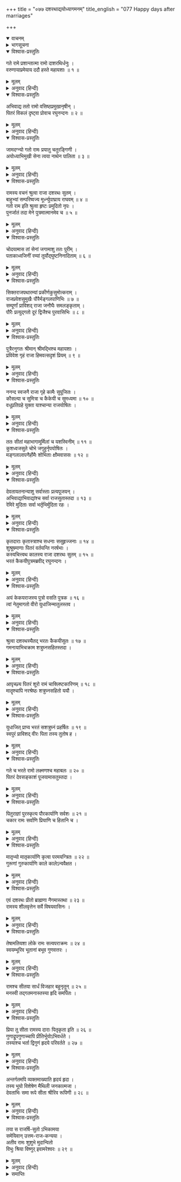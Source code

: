 +++
title = "०७७ दशरथाद्ययोध्यागमनम्"
title_english = "077 Happy days after marriages"

+++
<details open><summary>वाचनम्</summary>
<div caption="श्रीराम-हरिसीताराममूर्ति-घनपाठिभ्यां वचनम्" class="audioEmbed" src="https://archive.org/download/Ramayana-recitation-Sriram-harisItArAmamUrti-Ghanapaati-v2/Kanda_1/Kanda_1_BK-077-Dasharathaadi_Naamayodhyagamanam.mp3"></div>
</details>

<details><summary>भागसूचना</summary>

77. राजा दशरथका पुत्रों और वधुओंके साथ अयोध्यामें प्रवेश, शत्रुघ्नसहित भरतका मामाके यहाँ जाना, श्रीरामके बर्तावसे सबका संतोष तथा सीता और श्रीरामका पारस्परिक प्रेम
</details>

<details open><summary>विश्वास-प्रस्तुतिः</summary>

गते रामे प्रशान्तात्मा रामो दाशरथिर्धनुः ।  
वरुणायाप्रमेयाय ददौ हस्ते महायशाः ॥ १ ॥
</details>

<details><summary>मूलम्</summary>

गते रामे प्रशान्तात्मा रामो दाशरथिर्धनुः ।  
वरुणायाप्रमेयाय ददौ हस्ते महायशाः ॥ १ ॥
</details>

<details><summary>अनुवाद (हिन्दी)</summary>

जमदग्निकुमार परशुरामजीके चले जानेपर महायशस्वी दशरथनन्दन श्रीरामने शान्तचित्त होकर अपार शक्तिशाली वरुणके हाथमें वह धनुष दे दिया ॥ १ ॥
</details>

<details open><summary>विश्वास-प्रस्तुतिः</summary>

अभिवाद्य ततो रामो वसिष्ठप्रमुखानृषीन् ।  
पितरं विकलं दृष्ट्वा प्रोवाच रघुनन्दनः ॥ २ ॥
</details>

<details><summary>मूलम्</summary>

अभिवाद्य ततो रामो वसिष्ठप्रमुखानृषीन् ।  
पितरं विकलं दृष्ट्वा प्रोवाच रघुनन्दनः ॥ २ ॥
</details>

<details><summary>अनुवाद (हिन्दी)</summary>

तत्पश्चात् वसिष्ठ आदि ऋषियोंको प्रणाम करके रघुनन्दन श्रीरामने अपने पिताको विकल देखकर उनसे कहा— ॥ २ ॥
</details>

<details open><summary>विश्वास-प्रस्तुतिः</summary>

जामदग्न्यो गतो रामः प्रयातु चतुरङ्गिणी ।  
अयोध्याभिमुखी सेना त्वया नाथेन पालिता ॥ ३ ॥
</details>

<details><summary>मूलम्</summary>

जामदग्न्यो गतो रामः प्रयातु चतुरङ्गिणी ।  
अयोध्याभिमुखी सेना त्वया नाथेन पालिता ॥ ३ ॥
</details>

<details><summary>अनुवाद (हिन्दी)</summary>

‘पिताजी! जमदग्निकुमार परशुरामजी चले गये । अब आपके अधिनायकत्वमें सुरक्षित यह चतुरंगिणी सेना अयोध्याकी ओर प्रस्थान करे’ ॥ ३ ॥
</details>

<details open><summary>विश्वास-प्रस्तुतिः</summary>

रामस्य वचनं श्रुत्वा राजा दशरथः सुतम् ।  
बाहुभ्यां सम्परिष्वज्य मूर्ध्न्युपाघ्राय राघवम् ॥ ४ ॥  
गतो राम इति श्रुत्वा हृष्टः प्रमुदितो नृपः ।  
पुनर्जातं तदा मेने पुत्रमात्मानमेव च ॥ ५ ॥
</details>

<details><summary>मूलम्</summary>

रामस्य वचनं श्रुत्वा राजा दशरथः सुतम् ।  
बाहुभ्यां सम्परिष्वज्य मूर्ध्न्युपाघ्राय राघवम् ॥ ४ ॥  
गतो राम इति श्रुत्वा हृष्टः प्रमुदितो नृपः ।  
पुनर्जातं तदा मेने पुत्रमात्मानमेव च ॥ ५ ॥
</details>

<details><summary>अनुवाद (हिन्दी)</summary>

श्रीरामका यह वचन सुनकर राजा दशरथने अपने पुत्र रघुनाथजीको दोनों भुजाओंसे खींचकर छातीसे लगा लिया और उनका मस्तक सूँघा । ‘परशुरामजी चले गये’ यह सुनकर राजा दशरथको बड़ा हर्ष हुआ, वे आनन्दमग्न हो गये । उस समय उन्होंने अपना और अपने पुत्रका पुनर्जन्म हुआ माना ॥ ४-५ ॥
</details>

<details open><summary>विश्वास-प्रस्तुतिः</summary>

चोदयामास तां सेनां जगामाशु ततः पुरीम् ।  
पताकाध्वजिनीं रम्यां तूर्योद‍्घुष्टनिनादिताम् ॥ ६ ॥
</details>

<details><summary>मूलम्</summary>

चोदयामास तां सेनां जगामाशु ततः पुरीम् ।  
पताकाध्वजिनीं रम्यां तूर्योद‍्घुष्टनिनादिताम् ॥ ६ ॥
</details>

<details><summary>अनुवाद (हिन्दी)</summary>

तदनन्तर उन्होंने सेनाको नगरकी ओर कूच करनेकी आज्ञा दी और वहाँसे चलकर बड़ी शीघ्रताके साथ वे अयोध्यापुरीमें जा पहुँचे । उस समय उस पुरीमें सब ओर ध्वजा-पताकाएँ फहरा रही थीं । सजावटसे नगरकी रमणीयता बढ़ गयी थी और भाँति-भाँतिके वाद्योंकी ध्वनिसे सारी अयोध्या गूँज उठी थी ॥ ६ ॥
</details>

<details open><summary>विश्वास-प्रस्तुतिः</summary>

सिक्तराजपथारम्यां प्रकीर्णकुसुमोत्कराम् ।  
राजप्रवेशसुमुखैः पौरैर्मङ्गलपाणिभिः ॥ ७ ॥  
सम्पूर्णां प्राविशद् राजा जनौघैः समलङ्कृताम् ।  
पौरैः प्रत्युद‍्गतो दूरं द्विजैश्च पुरवासिभिः ॥ ८ ॥
</details>

<details><summary>मूलम्</summary>

सिक्तराजपथारम्यां प्रकीर्णकुसुमोत्कराम् ।  
राजप्रवेशसुमुखैः पौरैर्मङ्गलपाणिभिः ॥ ७ ॥  
सम्पूर्णां प्राविशद् राजा जनौघैः समलङ्कृताम् ।  
पौरैः प्रत्युद‍्गतो दूरं द्विजैश्च पुरवासिभिः ॥ ८ ॥
</details>

<details><summary>अनुवाद (हिन्दी)</summary>

सड़कोंपर जलका छिड़काव हुआ था, जिससे पुरीकी सुरम्य शोभा बढ़ गयी थी । यत्र-तत्र ढेर-के-ढेर फूल बिखेरे गये थे । पुरवासी मनुष्य हाथोंमें मांगलिक वस्तुएँ लेकर राजाके प्रवेशमार्गपर प्रसन्नमुख होकर खड़े थे । इन सबसे भरी-पूरी तथा भारी जनसमुदायसे अलंकृत हुई अयोध्यापुरीमें राजाने प्रवेश किया । नागरिकों तथा पुरवासी ब्राह्मणोंने दूरतक आगे जाकर महाराजकी अगवानी की थी ॥ ७-८ ॥
</details>

<details open><summary>विश्वास-प्रस्तुतिः</summary>

पुत्रैरनुगतः श्रीमान् श्रीमद्भिश्च महायशाः ।  
प्रविवेश गृहं राजा हिमवत्सदृशं प्रियम् ॥ ९ ॥
</details>

<details><summary>मूलम्</summary>

पुत्रैरनुगतः श्रीमान् श्रीमद्भिश्च महायशाः ।  
प्रविवेश गृहं राजा हिमवत्सदृशं प्रियम् ॥ ९ ॥
</details>

<details><summary>अनुवाद (हिन्दी)</summary>

अपने कान्तिमान् पुत्रोंके साथ महायशस्वी श्रीमान् राजा दशरथने अपने प्रिय राजभवनमें, जो हिमालयके समान सुन्दर एवं गगनचुम्बी था, प्रवेश किया ॥ ९ ॥
</details>

<details open><summary>विश्वास-प्रस्तुतिः</summary>

ननन्द स्वजनै राजा गृहे कामैः सुपूजितः ।  
कौसल्या च सुमित्रा च कैकेयी च सुमध्यमा ॥ १० ॥  
वधूप्रतिग्रहे युक्ता याश्चान्या राजयोषितः ।
</details>

<details><summary>मूलम्</summary>

ननन्द स्वजनै राजा गृहे कामैः सुपूजितः ।  
कौसल्या च सुमित्रा च कैकेयी च सुमध्यमा ॥ १० ॥  
वधूप्रतिग्रहे युक्ता याश्चान्या राजयोषितः ।
</details>

<details><summary>अनुवाद (हिन्दी)</summary>

राजमहलमें स्वजनोंद्वारा मनोवाञ्छित वस्तुओंसे परम पूजित हो राजा दशरथने बड़े आनन्दका अनुभव किया । महारानी कौसल्या, सुमित्रा, सुन्दर कटिप्रदेशवाली कैकेयी तथा जो अन्य राजपत्नियाँ थीं, वे सब बहुओंको उतारनेके कार्यमें जुट गयीं ॥ १० १/२ ॥
</details>

<details open><summary>विश्वास-प्रस्तुतिः</summary>

ततः सीतां महाभागामूर्मिलां च यशस्विनीम् ॥ ११ ॥  
कुशध्वजसुते चोभे जगृहुर्नृपयोषितः ।  
मङ्गलालापनैर्होमैः शोभिताः क्षौमवाससः ॥ १२ ॥
</details>

<details><summary>मूलम्</summary>

ततः सीतां महाभागामूर्मिलां च यशस्विनीम् ॥ ११ ॥  
कुशध्वजसुते चोभे जगृहुर्नृपयोषितः ।  
मङ्गलालापनैर्होमैः शोभिताः क्षौमवाससः ॥ १२ ॥
</details>

<details><summary>अनुवाद (हिन्दी)</summary>

तदनन्तर राजपरिवारकी उन स्त्रियोंने परम सौभाग्यवती सीता, यशस्विनी ऊर्मिला तथा कुशध्वजकी दोनों कन्याओं—माण्डवी और श्रुतकीर्तिको सवारीसे उतारा और मंगल गीत गाती हुई सब वधुओंको घरमें ले गयीं । वे प्रवेशकालिक होमकर्मसे सुशोभित तथा रेशमी साड़ियोंसे अलंकृत थीं ॥ ११-१२ ॥
</details>

<details open><summary>विश्वास-प्रस्तुतिः</summary>

देवतायतनान्याशु सर्वास्ताः प्रत्यपूजयन् ।  
अभिवाद्याभिवाद्यांश्च सर्वा राजसुतास्तदा ॥ १३ ॥  
रेमिरे मुदिताः सर्वा भर्तृभिर्मुदिता रहः ।
</details>

<details><summary>मूलम्</summary>

देवतायतनान्याशु सर्वास्ताः प्रत्यपूजयन् ।  
अभिवाद्याभिवाद्यांश्च सर्वा राजसुतास्तदा ॥ १३ ॥  
रेमिरे मुदिताः सर्वा भर्तृभिर्मुदिता रहः ।
</details>

<details><summary>अनुवाद (हिन्दी)</summary>

उन सबने देवमन्दिरोंमें ले जाकर उन बहुओंसे देवताओंका पूजन करवाया । तदनन्तर नव-वधूरूपमें आयी हुई उन सभी राजकुमारियोंने वन्दनीय सास-ससुर आदिके चरणोंमें प्रणाम किया और अपने-अपने पतिके साथ एकान्तमें रहकर वे सब-की-सब बड़े आनन्दसे समय व्यतीत करने लगीं ॥ १३ १/२ ॥
</details>

<details open><summary>विश्वास-प्रस्तुतिः</summary>

कृतदाराः कृतास्त्राश्च सधनाः ससुहृज्जनाः ॥ १४ ॥  
शुश्रूषमाणाः पितरं वर्तयन्ति नरर्षभाः ।  
कस्यचित्त्वथ कालस्य राजा दशरथः सुतम् ॥ १५ ॥  
भरतं कैकयीपुत्रमब्रवीद् रघुनन्दनः ।
</details>

<details><summary>मूलम्</summary>

कृतदाराः कृतास्त्राश्च सधनाः ससुहृज्जनाः ॥ १४ ॥  
शुश्रूषमाणाः पितरं वर्तयन्ति नरर्षभाः ।  
कस्यचित्त्वथ कालस्य राजा दशरथः सुतम् ॥ १५ ॥  
भरतं कैकयीपुत्रमब्रवीद् रघुनन्दनः ।
</details>

<details><summary>अनुवाद (हिन्दी)</summary>

श्रीराम आदि पुरुषश्रेष्ठ चारों भाई अस्त्रविद्यामें निपुण और विवाहित होकर धन और मित्रोंके साथ रहते हुए पिताकी सेवा करने लगे । कुछ कालके बाद रघुकुलनन्दन राजा दशरथने अपने पुत्र कैकेयीकुमार भरतसे कहा— ॥ १४-१५ १/२ ॥
</details>

<details open><summary>विश्वास-प्रस्तुतिः</summary>

अयं केकयराजस्य पुत्रो वसति पुत्रक ॥ १६ ॥  
त्वां नेतुमागतो वीरो युधाजिन्मातुलस्तव ।
</details>

<details><summary>मूलम्</summary>

अयं केकयराजस्य पुत्रो वसति पुत्रक ॥ १६ ॥  
त्वां नेतुमागतो वीरो युधाजिन्मातुलस्तव ।
</details>

<details><summary>अनुवाद (हिन्दी)</summary>

‘बेटा! ये तुम्हारे मामा केकयराजकुमार वीर युधाजित् तुम्हें लेनेके लिये आये हैं और कई दिनोंसे यहाँ ठहरे हुए हैं’ ॥ १६ १/२ ॥
</details>

<details open><summary>विश्वास-प्रस्तुतिः</summary>

श्रुत्वा दशरथस्यैतद् भरतः कैकयीसुतः ॥ १७ ॥  
गमनायाभिचक्राम शत्रुघ्नसहितस्तदा ।
</details>

<details><summary>मूलम्</summary>

श्रुत्वा दशरथस्यैतद् भरतः कैकयीसुतः ॥ १७ ॥  
गमनायाभिचक्राम शत्रुघ्नसहितस्तदा ।
</details>

<details><summary>अनुवाद (हिन्दी)</summary>

दशरथजीकी यह बात सुनकर कैकेयीकुमार भरतने उस समय शत्रुघ्नके साथ मामाके यहाँ जानेका विचार किया ॥ १७ १/२ ॥
</details>

<details open><summary>विश्वास-प्रस्तुतिः</summary>

आपृच्छ्य पितरं शूरो रामं चाक्लिष्टकारिणम् ॥ १८ ॥  
मातॄश्चापि नरश्रेष्ठः शत्रुघ्नसहितो ययौ ।
</details>

<details><summary>मूलम्</summary>

आपृच्छ्य पितरं शूरो रामं चाक्लिष्टकारिणम् ॥ १८ ॥  
मातॄश्चापि नरश्रेष्ठः शत्रुघ्नसहितो ययौ ।
</details>

<details><summary>अनुवाद (हिन्दी)</summary>

वे नरश्रेष्ठ शूरवीर भरत अपने पिता राजा दशरथ, अनायास ही महान् कर्म करनेवाले श्रीराम तथा सभी माताओंसे पूछकर उनकी आज्ञा ले शत्रुघ्नसहित वहाँसे चल दिये ॥ १८ १/२ ॥
</details>

<details open><summary>विश्वास-प्रस्तुतिः</summary>

युधाजित् प्राप्य भरतं सशत्रुघ्नं प्रहर्षितः ॥ १९ ॥  
स्वपुरं प्राविशद् वीरः पिता तस्य तुतोष ह ।
</details>

<details><summary>मूलम्</summary>

युधाजित् प्राप्य भरतं सशत्रुघ्नं प्रहर्षितः ॥ १९ ॥  
स्वपुरं प्राविशद् वीरः पिता तस्य तुतोष ह ।
</details>

<details><summary>अनुवाद (हिन्दी)</summary>

शत्रुघ्नसहित भरतको साथ लेकर वीर युधाजित् ने बड़े हर्षके साथ अपने नगरमें प्रवेश किया, इससे उनके पिताको बड़ा संतोष हुआ ॥ १९ १/२ ॥
</details>

<details open><summary>विश्वास-प्रस्तुतिः</summary>

गते च भरते रामो लक्ष्मणश्च महाबलः ॥ २० ॥  
पितरं देवसङ्काशं पूजयामासतुस्तदा ।
</details>

<details><summary>मूलम्</summary>

गते च भरते रामो लक्ष्मणश्च महाबलः ॥ २० ॥  
पितरं देवसङ्काशं पूजयामासतुस्तदा ।
</details>

<details><summary>अनुवाद (हिन्दी)</summary>

भरतके चले जानेपर महाबली श्रीराम और लक्ष्मण उन दिनों अपने देवोपम पिताकी सेवा-पूजामें संलग्न रहने लगे ॥ २० १/२ ॥
</details>

<details open><summary>विश्वास-प्रस्तुतिः</summary>

पितुराज्ञां पुरस्कृत्य पौरकार्याणि सर्वशः ॥ २१ ॥  
चकार रामः सर्वाणि प्रियाणि च हितानि च ।
</details>

<details><summary>मूलम्</summary>

पितुराज्ञां पुरस्कृत्य पौरकार्याणि सर्वशः ॥ २१ ॥  
चकार रामः सर्वाणि प्रियाणि च हितानि च ।
</details>

<details><summary>अनुवाद (हिन्दी)</summary>

पिताकी आज्ञा शिरोधार्य करके वे नगरवासियोंके सब काम देखने तथा उनके समस्त प्रिय तथा हितकर कार्य करने लगे ॥ २१ १/२ ॥
</details>

<details open><summary>विश्वास-प्रस्तुतिः</summary>

मातृभ्यो मातृकार्याणि कृत्वा परमयन्त्रितः ॥ २२ ॥  
गुरूणां गुरुकार्याणि काले कालेऽन्ववैक्षत ।
</details>

<details><summary>मूलम्</summary>

मातृभ्यो मातृकार्याणि कृत्वा परमयन्त्रितः ॥ २२ ॥  
गुरूणां गुरुकार्याणि काले कालेऽन्ववैक्षत ।
</details>

<details><summary>अनुवाद (हिन्दी)</summary>

वे अपनेको बड़े संयममें रखते थे और समय-समयपर माताओंके लिये उनके आवश्यक कार्य पूर्ण करके गुरुजनोंके भारी-से-भारी कार्योंको भी सिद्ध करनेका ध्यान रखते थे ॥ २२ १/२ ॥
</details>

<details open><summary>विश्वास-प्रस्तुतिः</summary>

एवं दशरथः प्रीतो ब्राह्मणा नैगमास्तथा ॥ २३ ॥  
रामस्य शीलवृत्तेन सर्वे विषयवासिनः ।
</details>

<details><summary>मूलम्</summary>

एवं दशरथः प्रीतो ब्राह्मणा नैगमास्तथा ॥ २३ ॥  
रामस्य शीलवृत्तेन सर्वे विषयवासिनः ।
</details>

<details><summary>अनुवाद (हिन्दी)</summary>

उनके इस बर्तावसे राजा दशरथ, वेदवेत्ता ब्राह्मण तथा वैश्यवर्ग बड़े प्रसन्न रहते थे; श्रीरामके उत्तम शील और सद्-व्यवहारसे उस राज्यके भीतर निवास करनेवाले सभी मनुष्य बहुत संतुष्ट रहते थे ॥ २३ १/२ ॥
</details>

<details open><summary>विश्वास-प्रस्तुतिः</summary>

तेषामतियशा लोके रामः सत्यपराक्रमः ॥ २४ ॥  
स्वयम्भूरिव भूतानां बभूव गुणवत्तरः ।
</details>

<details><summary>मूलम्</summary>

तेषामतियशा लोके रामः सत्यपराक्रमः ॥ २४ ॥  
स्वयम्भूरिव भूतानां बभूव गुणवत्तरः ।
</details>

<details><summary>अनुवाद (हिन्दी)</summary>

राजाके उन चारों पुत्रोंमें सत्यपराक्रमी श्रीराम ही लोकमें अत्यन्त यशस्वी तथा महान् गुणवान् हुए—ठीक उसी तरह जैसे समस्त भूतोंमें स्वयम्भू ब्रह्मा ही अत्यन्त यशस्वी और महान् गुणवान् हैं ॥ २४ १/२ ॥
</details>

<details open><summary>विश्वास-प्रस्तुतिः</summary>

रामश्च सीतया सार्धं विजहार बहूनृतून् ॥ २५ ॥  
मनस्वी तद‍्गतमनास्तस्या हृदि समर्पितः ।
</details>

<details><summary>मूलम्</summary>

रामश्च सीतया सार्धं विजहार बहूनृतून् ॥ २५ ॥  
मनस्वी तद‍्गतमनास्तस्या हृदि समर्पितः ।
</details>

<details><summary>अनुवाद (हिन्दी)</summary>

श्रीरामचन्द्रजी सदा सीताके हृदयमन्दिरमें विराजमान रहते थे तथा मनस्वी श्रीरामका मन भी सीतामें ही लगा रहता था; श्रीरामने सीताके साथ अनेक ऋतुओंतक विहार किया ॥ २५  १/२ ॥
</details>

<details open><summary>विश्वास-प्रस्तुतिः</summary>

प्रिया तु सीता रामस्य दाराः पितृकृता इति ॥ २६ ॥  
गुणाद्रूपगुणाच्चापि प्रीतिर्भूयोऽभिवर्धते ।  
तस्याश्च भर्ता द्विगुणं हृदये परिवर्तते ॥ २७ ॥
</details>

<details><summary>मूलम्</summary>

प्रिया तु सीता रामस्य दाराः पितृकृता इति ॥ २६ ॥  
गुणाद्रूपगुणाच्चापि प्रीतिर्भूयोऽभिवर्धते ।  
तस्याश्च भर्ता द्विगुणं हृदये परिवर्तते ॥ २७ ॥
</details>

<details><summary>अनुवाद (हिन्दी)</summary>

सीता श्रीरामको बहुत ही प्रिय थीं; क्योंकि वे अपने पिता राजा जनकद्वारा श्रीरामके हाथमें पत्नी-रूपसे समर्पित की गयी थीं । सीताके पातिव्रत्य आदि गुणसे तथा उनके सौन्दर्यगुणसे भी श्रीरामका उनके प्रति अधिकाधिक प्रेम बढ़ता रहता था; इसी प्रकार सीताके हृदयमें भी उनके पति श्रीराम अपने गुण और सौन्दर्यके कारण द्विगुण प्रीतिपात्र बनकर रहते थे ॥ २६-२७ ॥
</details>

<details open><summary>विश्वास-प्रस्तुतिः</summary>

अन्तर्गतमपि व्यक्तमाख्याति हृदयं हृदा ।  
तस्य भूयो विशेषेण मैथिली जनकात्मजा ।  
देवताभिः समा रूपे सीता श्रीरिव रूपिणी ॥ २८ ॥
</details>

<details><summary>मूलम्</summary>

अन्तर्गतमपि व्यक्तमाख्याति हृदयं हृदा ।  
तस्य भूयो विशेषेण मैथिली जनकात्मजा ।  
देवताभिः समा रूपे सीता श्रीरिव रूपिणी ॥ २८ ॥
</details>

<details><summary>अनुवाद (हिन्दी)</summary>

जनकनन्दिनी मिथिलेशकुमारी सीता श्रीरामके हार्दिक अभिप्रायको भी अपने हृदयसे ही और अधिकरूपसे जान लेती थीं तथा स्पष्टरूपसे बता भी देती थीं । वे रूपमें देवांगनाओंके समान थीं और मूर्तिमती लक्ष्मी-सी प्रतीत होती थीं ॥ २८ ॥
</details>

<details open><summary>विश्वास-प्रस्तुतिः</summary>

तया स राजर्षि-सुतो ऽभिकामया  
समेयिवान् उत्तम-राज-कन्यया ।  
अतीव रामः शुशुभे मुदान्वितो  
विभुः श्रिया विष्णुर् इवामरेश्वरः ॥ २९ ॥
</details>

<details><summary>मूलम्</summary>

तया स राजर्षिसुतोऽभिकामया ।  
समेयिवानुत्तमराजकन्यया ।  
अतीव रामः शुशुभे मुदान्वितो  
विभुः श्रिया विष्णुरिवामरेश्वरः ॥ २९ ॥
</details>

<details><summary>अनुवाद (हिन्दी)</summary>

श्रेष्ठ राजकुमारी सीता श्रीरामकी ही कामना रखती थीं और श्रीराम भी एकमात्र उन्हींको चाहते थे; जैसे लक्ष्मीके साथ देवेश्वर भगवान् विष्णुकी शोभा होती है, उसी प्रकार उन सीतादेवीके साथ राजर्षि दशरथकुमार श्रीराम परम प्रसन्न रहकर बड़ी शोभा पाने लगे ॥ २९ ॥
</details>

<details><summary>समाप्तिः</summary>

इत्यार्षे श्रीमद्रामायणे वाल्मीकीये आदिकाव्ये बालकाण्डे सप्तसप्ततितमः सर्गः ॥ ७७ ॥  
इस प्रकार श्रीवाल्मीकिनिर्मित आर्षरामायण आदिकाव्यके बालकाण्डमें सतहत्तरवाँ सर्ग पूरा हुआ ॥ ७७ ॥  
॥ बालकाण्डं सम्पूर्णम् ॥
</details>
